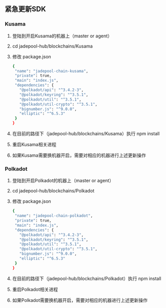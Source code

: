 ## 紧急更新SDK

### Kusama

1. 登陆到开启Kusama的机器上（master or agent）

2. cd jadepool-hub/blockchains/Kusama

3. 修改 package.json

   ```bash
   {
    "name": "jadepool-chain-kusama",
    "private": true,
    "main": "index.js",
    "dependencies": {
      "@polkadot/api": "^3.4.2-3",
      "@polkadot/keyring": "^3.5.1",
      "@polkadot/util": "^3.5.1",
      "@polkadot/util-crypto": "^3.5.1",
      "bignumber.js": "^9.0.0",
      "elliptic": "^6.5.3"
    }
   }
   ```

4. 在目前的路径下（jadepool-hub/blockchains/Kusama）执行 npm install

5. 重启Kusama相关进程

6. 如果Kusama需要换机器开启，需要对相应的机器进行上述更新操作



### Polkadot

1. 登陆到开启Polkadot的机器上（master or agent）

2. cd jadepool-hub/blockchains/Polkadot

3. 修改 package.json

   ```bash
   {
    "name": "jadepool-chain-polkadot",
    "private": true,
    "main": "index.js",
    "dependencies": {
      "@polkadot/api": "^3.4.2-3",
      "@polkadot/keyring": "^3.5.1",
      "@polkadot/util": "^3.5.1",
      "@polkadot/util-crypto": "^3.5.1",
      "bignumber.js": "^9.0.0",
      "elliptic": "^6.5.3"
    }
   }
   ```

4. 在目前的路径下（jadepool-hub/blockchains/Polkadot）执行 npm install

5. 重启Polkadot相关进程

6. 如果Polkadot需要换机器开启，需要对相应的机器进行上述更新操作
